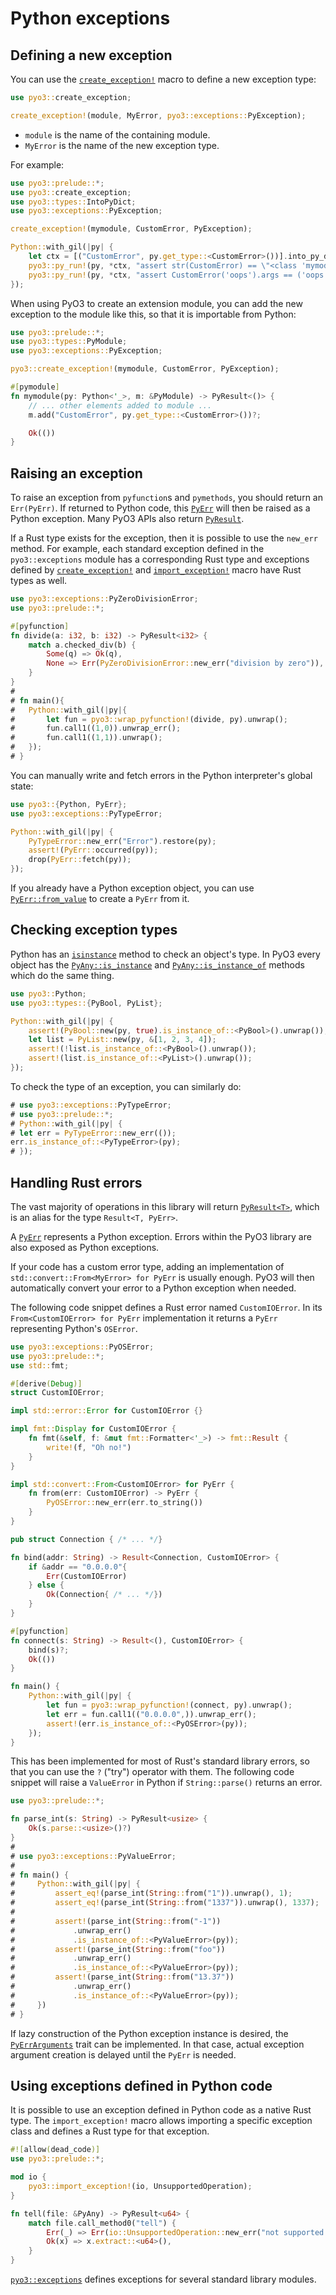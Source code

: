 # Python exceptions

## Defining a new exception

You can use the [`create_exception!`] macro to define a new exception type:

```rust
use pyo3::create_exception;

create_exception!(module, MyError, pyo3::exceptions::PyException);
```

* `module` is the name of the containing module.
* `MyError` is the name of the new exception type.

For example:

```rust
use pyo3::prelude::*;
use pyo3::create_exception;
use pyo3::types::IntoPyDict;
use pyo3::exceptions::PyException;

create_exception!(mymodule, CustomError, PyException);

Python::with_gil(|py| {
    let ctx = [("CustomError", py.get_type::<CustomError>())].into_py_dict(py);
    pyo3::py_run!(py, *ctx, "assert str(CustomError) == \"<class 'mymodule.CustomError'>\"");
    pyo3::py_run!(py, *ctx, "assert CustomError('oops').args == ('oops',)");
});
```

When using PyO3 to create an extension module, you can add the new exception to
the module like this, so that it is importable from Python:

```rust
use pyo3::prelude::*;
use pyo3::types::PyModule;
use pyo3::exceptions::PyException;

pyo3::create_exception!(mymodule, CustomError, PyException);

#[pymodule]
fn mymodule(py: Python<'_>, m: &PyModule) -> PyResult<()> {
    // ... other elements added to module ...
    m.add("CustomError", py.get_type::<CustomError>())?;

    Ok(())
}

```

## Raising an exception

To raise an exception from `pyfunction`s and `pymethods`, you should return an `Err(PyErr)`.
If returned to Python code, this [`PyErr`] will then be raised as a Python exception. Many PyO3 APIs also return [`PyResult`].

If a Rust type exists for the exception, then it is possible to use the `new_err` method.
For example, each standard exception defined in the `pyo3::exceptions` module
has a corresponding Rust type and exceptions defined by [`create_exception!`] and [`import_exception!`] macro have Rust types as well.

```rust
use pyo3::exceptions::PyZeroDivisionError;
use pyo3::prelude::*;

#[pyfunction]
fn divide(a: i32, b: i32) -> PyResult<i32> {
    match a.checked_div(b) {
        Some(q) => Ok(q),
        None => Err(PyZeroDivisionError::new_err("division by zero")),
    }
}
#
# fn main(){
# 	Python::with_gil(|py|{
# 		let fun = pyo3::wrap_pyfunction!(divide, py).unwrap();
# 		fun.call1((1,0)).unwrap_err();
# 		fun.call1((1,1)).unwrap();
# 	});
# }
```

You can manually write and fetch errors in the Python interpreter's global state:

```rust
use pyo3::{Python, PyErr};
use pyo3::exceptions::PyTypeError;

Python::with_gil(|py| {
    PyTypeError::new_err("Error").restore(py);
    assert!(PyErr::occurred(py));
    drop(PyErr::fetch(py));
});
```

If you already have a Python exception object, you can use [`PyErr::from_value`] to create a `PyErr` from it.

## Checking exception types

Python has an [`isinstance`](https://docs.python.org/3/library/functions.html#isinstance) method to check an object's type.
In PyO3 every object has the [`PyAny::is_instance`] and [`PyAny::is_instance_of`] methods which do the same thing.

```rust
use pyo3::Python;
use pyo3::types::{PyBool, PyList};

Python::with_gil(|py| {
    assert!(PyBool::new(py, true).is_instance_of::<PyBool>().unwrap());
    let list = PyList::new(py, &[1, 2, 3, 4]);
    assert!(!list.is_instance_of::<PyBool>().unwrap());
    assert!(list.is_instance_of::<PyList>().unwrap());
});
```

To check the type of an exception, you can similarly do:

```rust
# use pyo3::exceptions::PyTypeError;
# use pyo3::prelude::*;
# Python::with_gil(|py| {
# let err = PyTypeError::new_err(());
err.is_instance_of::<PyTypeError>(py);
# });
```

## Handling Rust errors

The vast majority of operations in this library will return
[`PyResult<T>`]({{#PYO3_DOCS_URL}}/pyo3/prelude/type.PyResult.html),
which is an alias for the type `Result<T, PyErr>`.

A [`PyErr`] represents a Python exception. Errors within the PyO3 library are also exposed as
Python exceptions.

If your code has a custom error type, adding an implementation of `std::convert::From<MyError> for PyErr`
is usually enough. PyO3 will then automatically convert your error to a Python exception when needed.

The following code snippet defines a Rust error named `CustomIOError`. In its `From<CustomIOError> for PyErr`
implementation it returns a `PyErr` representing Python's `OSError`.

```rust
use pyo3::exceptions::PyOSError;
use pyo3::prelude::*;
use std::fmt;

#[derive(Debug)]
struct CustomIOError;

impl std::error::Error for CustomIOError {}

impl fmt::Display for CustomIOError {
    fn fmt(&self, f: &mut fmt::Formatter<'_>) -> fmt::Result {
        write!(f, "Oh no!")
    }
}

impl std::convert::From<CustomIOError> for PyErr {
    fn from(err: CustomIOError) -> PyErr {
        PyOSError::new_err(err.to_string())
    }
}

pub struct Connection { /* ... */}

fn bind(addr: String) -> Result<Connection, CustomIOError> {
    if &addr == "0.0.0.0"{
        Err(CustomIOError)
    } else {
        Ok(Connection{ /* ... */})
    }
}

#[pyfunction]
fn connect(s: String) -> Result<(), CustomIOError> {
    bind(s)?;
    Ok(())
}

fn main() {
    Python::with_gil(|py| {
        let fun = pyo3::wrap_pyfunction!(connect, py).unwrap();
        let err = fun.call1(("0.0.0.0",)).unwrap_err();
        assert!(err.is_instance_of::<PyOSError>(py));
    });
}
```

This has been implemented for most of Rust's standard library errors, so that you can use the `?`
("try") operator with them. The following code snippet will raise a `ValueError` in Python if
`String::parse()` returns an error.

```rust
use pyo3::prelude::*;

fn parse_int(s: String) -> PyResult<usize> {
    Ok(s.parse::<usize>()?)
}
#
# use pyo3::exceptions::PyValueError;
#
# fn main() {
#     Python::with_gil(|py| {
#         assert_eq!(parse_int(String::from("1")).unwrap(), 1);
#         assert_eq!(parse_int(String::from("1337")).unwrap(), 1337);
#
#         assert!(parse_int(String::from("-1"))
#             .unwrap_err()
#             .is_instance_of::<PyValueError>(py));
#         assert!(parse_int(String::from("foo"))
#             .unwrap_err()
#             .is_instance_of::<PyValueError>(py));
#         assert!(parse_int(String::from("13.37"))
#             .unwrap_err()
#             .is_instance_of::<PyValueError>(py));
#     })
# }
```

If lazy construction of the Python exception instance is desired, the
[`PyErrArguments`]({{#PYO3_DOCS_URL}}/pyo3/trait.PyErrArguments.html)
trait can be implemented. In that case, actual exception argument creation is delayed
until the `PyErr` is needed.

## Using exceptions defined in Python code

It is possible to use an exception defined in Python code as a native Rust type.
The `import_exception!` macro allows importing a specific exception class and defines a Rust type
for that exception.

```rust
#![allow(dead_code)]
use pyo3::prelude::*;

mod io {
    pyo3::import_exception!(io, UnsupportedOperation);
}

fn tell(file: &PyAny) -> PyResult<u64> {
    match file.call_method0("tell") {
        Err(_) => Err(io::UnsupportedOperation::new_err("not supported: tell")),
        Ok(x) => x.extract::<u64>(),
    }
}

```

[`pyo3::exceptions`]({{#PYO3_DOCS_URL}}/pyo3/exceptions/index.html)
defines exceptions for several standard library modules.

[`create_exception!`]: {{#PYO3_DOCS_URL}}/pyo3/macro.create_exception.html
[`import_exception!`]: {{#PYO3_DOCS_URL}}/pyo3/macro.import_exception.html

[`PyErr`]: {{#PYO3_DOCS_URL}}/pyo3/struct.PyErr.html
[`PyResult`]: {{#PYO3_DOCS_URL}}/pyo3/type.PyResult.html
[`PyErr::from_value`]: {{#PYO3_DOCS_URL}}/pyo3/struct.PyErr.html#method.from_value
[`PyAny::is_instance`]: {{#PYO3_DOCS_URL}}/pyo3/struct.PyAny.html#method.is_instance
[`PyAny::is_instance_of`]: {{#PYO3_DOCS_URL}}/pyo3/struct.PyAny.html#method.is_instance_of
